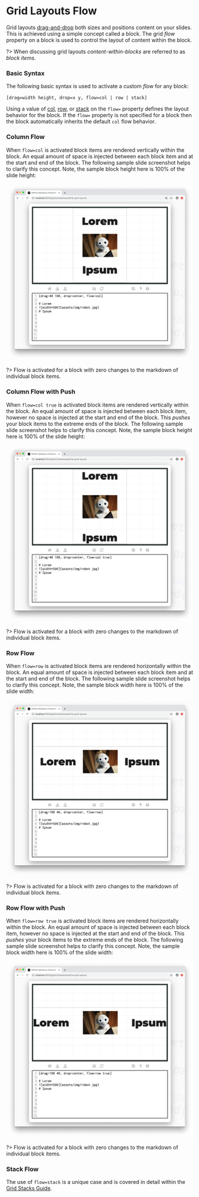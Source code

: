 # Grid Layouts Flow

Grid layouts [drag-and-drop](/grid-layouts/drag-and-drop.md) both sizes and positions content on your slides. This is achieved using a simple concept called a block. The grid *flow* property on a block is used to control the layout of content within the block.

?> When discussing grid layouts *content-within-blocks* are referred to as *block items*.

### Basic Syntax

The following basic syntax is used to activate a custom *flow* for any block:

```
[drag=width height, drop=x y, flow=col | row | stack]
```

Using a value of [col](#column-flow), [row](#row-flow), or [stack](#stack-flow) on the `flow=` property defines the layout behavior for the block. If the `flow=` property is not specified for a block then the block automatically inherits the default `col` flow behavior.


### Column Flow

When `flow=col` is activated block items are rendered vertically within the block. An equal amount of space is injected between each block item and at the start and end of the block. The following sample slide screenshot helps to clarify this concept. Note, the sample block height here is 100% of the slide height:

![Sample slide demonstrating grid layouts column flow](../_images/gitpitch-grid-layouts-flow-col.png)

?> Flow is activated for a block with zero changes to the markdown of individual block items.

### Column Flow with Push

When `flow=col true` is activated block items are rendered vertically within the block. An equal amount of space is injected between each block item, however no space is injected at the start and end of the block. This *pushes* your block items to the extreme ends of the block. The following sample slide screenshot helps to clarify this concept. Note, the sample block height here is 100% of the slide height:

![Sample slide demonstrating grid layouts column flow with push](../_images/gitpitch-grid-layouts-flow-col-push.png)

?> Flow is activated for a block with zero changes to the markdown of individual block items.

### Row Flow

When `flow=row` is activated block items are rendered horizontally within the block. An equal amount of space is injected between each block item and at the start and end of the block. The following sample slide screenshot helps to clarify this concept. Note, the sample block width here is 100% of the slide width:

![Sample slide demonstrating grid layouts row flow](../_images/gitpitch-grid-layouts-flow-row.png)

?> Flow is activated for a block with zero changes to the markdown of individual block items.

### Row Flow with Push

When `flow=row true` is activated block items are rendered horizontally within the block. An equal amount of space is injected between each block item, however no space is injected at the start and end of the block. This *pushes* your block items to the extreme ends of the block. The following sample slide screenshot helps to clarify this concept. Note, the sample block width here is 100% of the slide width:

![Sample slide demonstrating grid layouts row flow with push](../_images/gitpitch-grid-layouts-flow-row-push.png)

?> Flow is activated for a block with zero changes to the markdown of individual block items.

### Stack Flow

The use of `flow=stack` is a unique case and is covered in detail within the [Grid Stacks Guide](/grid-layouts/stacks.md).
